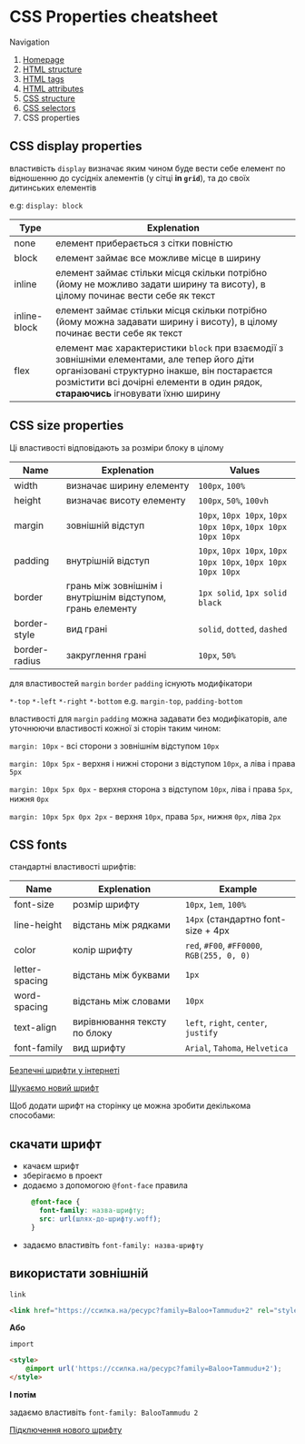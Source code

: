 # CSS Properties cheatsheet

Navigation

1. [Homepage](../readme.md)
2. [HTML structure](html_structure.md)
3. [HTML tags](html_tags.md)
4. [HTML attributes](html_attributes.md)
5. [CSS structure](css_structure.md)
6. [CSS selectors](css_selectors.md)
7. CSS properties

## CSS display properties

властивість `display` визначає яким чином буде вести себе елемент по відношенню до сусідніх алементів (у сітці __in `grid`__), та до своїх дитинських елементів

e.g: `display: block`

| Type | Explenation |
| -- | -- |
| none | елемент приберається з сітки повністю  |
| block | елемент займає все можливе місце в ширину |
| inline | елемент займає стільки місця скільки потрібно (йому не можливо задати ширину та висоту), в цілому починає вести себе як текст |
| inline-block | елемент займає стільки місця скільки потрібно (йому можна задавати ширину і висоту), в цілому починає вести себе як текст |
| flex | елемент має характеристики `block` при взаємодії з зовнішніми елементами, але тепер його діти організовані структурно інакше, він постараєтся розмістити всі дочірні елементи в один рядок, __стараючись__ ігновувати їхню ширину |

## CSS size properties

Ці властивості відповідають за розміри блоку в цілому

| Name | Explenation | Values |
| -- | -- |  -- |
| width | визначає ширину елементу | `100px`, `100%` |
| height | визначає висоту елементу |  `100px`, `50%`, `100vh` |
| margin | зовнішній відступ |  `10px`, `10px 10px`, `10px 10px 10px`, `10px 10px 10px 10px` |
| padding | внутрішній відступ |  `10px`, `10px 10px`, `10px 10px 10px`, `10px 10px 10px 10px` |
| border | грань між зовнішнім і внутрішнім відступом, грань елементу |  `1px solid`, `1px solid black` |
| border-style | вид грані | `solid`, `dotted`, `dashed` |
| border-radius |  закруглення грані | `10px`, `50%` |

для властивостей `margin` `border` `padding` існують модифікатори

`*-top` `*-left` `*-right` `*-bottom` e.g. `margin-top`, `padding-bottom`

властивості для `margin` `padding` можна задавати без модифікаторів, але уточнюючи властивості кожної зі сторін таким чином:

`margin: 10px` - всі сторони з зовнішнім відступом `10px`

`margin: 10px 5px` - верхня і нижні сторони з відступом `10px`, а ліва і права `5px`

`margin: 10px 5px 0px` - верхня сторона з відступом `10px`, ліва і права `5px`, нижня `0px`

`margin: 10px 5px 0px 2px` - верхня `10px`, права `5px`, нижня `0px`, ліва `2px`

## CSS fonts

стандартні властивості шрифтів:

| Name | Explenation | Example |
| -- | -- | -- |
| font-size | розмір шрифту | `10px`, `1em`, `100%` |
| line-height | відстань між рядками | `14px` (стандартно font-size + 4px |
| color | колір шрифту | `red`, `#F00`, `#FF0000`, `RGB(255, 0, 0)` |
| letter-spacing | відстань між буквами | `1px` |
| word-spacing | відстань між словами | `10px` |
| text-align | вирівнювання тексту по блоку | `left`, `right`, `center`, `justify` |
| font-family | вид шрифту | `Arial`, `Tahoma`, `Helvetica` |

[Безпечні шрифти у інтернеті](https://www.w3schools.com/cssref/css_websafe_fonts.asp)

[Шукаємо новий шрифт](https://fonts.google.com/)

Щоб додати шрифт на сторінку це можна зробити декількома способами:

скачати шрифт
-

- качаєм шрифт
- зберігаємо в проект
- додаємо з допомогою `@font-face` правила
  ```css
	@font-face {
      font-family: назва-шрифту;
      src: url(шлях-до-шрифту.woff);
    }
  ```
- задаємо властивіть `font-family: назва-шрифту`


використати зовнішній
- 
`link`
```html
<link href="https://ссилка.на/ресурс?family=Baloo+Tammudu+2" rel="stylesheet"> 
```
__Або__

`import`
```html
<style>
	@import url('https://ссилка.на/ресурс?family=Baloo+Tammudu+2');
</style> 
```

__І потім__

задаємо властивіть `font-family: BalooTammudu 2`

[Підключення нового шрифту](https://www.w3schools.com/cssref/css3_pr_font-face_rule.asp)